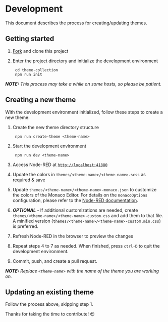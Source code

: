 # Development

This document describes the process for creating/updating themes.

## Getting started

1. [Fork][fork] and clone this project
1. Enter the project directory and initialize the development environment

        cd theme-collection
        npm run init

***NOTE:** This process may take a while on some hosts, so please be patient.*

## Creating a new theme

With the development environment initialized, follow these steps to create a new theme:

1. Create the new theme directory structure

        npm run create-theme <theme-name>

2. Start the development environment

        npm run dev <theme-name>

3. Access Node-RED at [`http://localhost:41880`](http://localhost:41880)

4. Update the colors in `themes/<theme-name>/<theme-name>.scss` as required & save

5. Update `themes/<theme-name>/<theme-name>-monaco.json` to customize the colors of the Monaco Editor. For details on the `monacoOptions` configuration, please refer to the [Node-RED documentation][theming-the-monaco-editor].

6. ***OPTIONAL*** - If additional customizations are needed, create `themes/<theme-name>/<theme-name>-custom.css` and add them to that file. A minified version (`themes/<theme-name>/<theme-name>-custom.min.css`) is preferred.

7. Refresh Node-RED in the browser to preview the changes

8. Repeat steps 4 to 7 as needed. When finished, press `ctrl-D` to quit the development environment.

9. Commit, push, and create a pull request.

***NOTE:** Replace `<theme-name>` with the name of the theme you are working on.*

## Updating an existing theme

Follow the process above, skipping step 1.

Thanks for taking the time to contribute! 😍

[fork]: https://github.com/node-red-contrib-themes/theme-collection/fork
[theming-the-monaco-editor]: https://nodered.org/docs/api/ui/themes/#theming-the-monaco-editor
